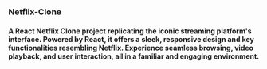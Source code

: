 ### Netflix-Clone


#### A React Netflix Clone project replicating the iconic streaming platform's interface. Powered by React, it offers a sleek, responsive design and key functionalities resembling Netflix. Experience seamless browsing, video playback, and user interaction, all in a familiar and engaging environment.

























